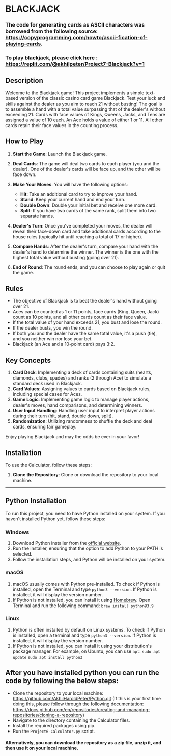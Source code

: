 # BLACKJACK


### The code for generating cards as ASCII characters was borrowed from the following source: https://copyprogramming.com/howto/ascii-fication-of-playing-cards.

### To play blackjack, please click here : https://replit.com/@akhilpeter/Project7-Blackjack?v=1


## Description

Welcome to the Blackjack game! This project implements a simple text-based version of the classic casino card game Blackjack. Test your luck and skills against the dealer as you aim to reach 21 without busting!
The goal is to assemble a hand with a total value surpassing that of the dealer's without exceeding 21. Cards with face values of Kings, Queens, Jacks, and Tens are assigned a value of 10 each. An Ace holds a value of either 1 or 11. All other cards retain their face values in the counting process.

## How to Play

1. **Start the Game**: Launch the Blackjack game.

2. **Deal Cards**: The game will deal two cards to each player (you and the dealer). One of the dealer's cards will be face up, and the other will be face down.

3. **Make Your Moves**: You will have the following options:
   - **Hit**: Take an additional card to try to improve your hand.
   - **Stand**: Keep your current hand and end your turn.
   - **Double Down**: Double your initial bet and receive one more card.
   - **Split**: If you have two cards of the same rank, split them into two separate hands.

4. **Dealer's Turn**: Once you've completed your moves, the dealer will reveal their face-down card and take additional cards according to the house rules (typically hit until reaching a total of 17 or higher).

5. **Compare Hands**: After the dealer's turn, compare your hand with the dealer's hand to determine the winner. The winner is the one with the highest total value without busting (going over 21).

6. **End of Round**: The round ends, and you can choose to play again or quit the game.

## Rules

- The objective of Blackjack is to beat the dealer's hand without going over 21.
- Aces can be counted as 1 or 11 points, face cards (King, Queen, Jack) count as 10 points, and all other cards count as their face value.
- If the total value of your hand exceeds 21, you bust and lose the round.
- If the dealer busts, you win the round.
- If both you and the dealer have the same total value, it's a push (tie), and you neither win nor lose your bet.
- Blackjack (an Ace and a 10-point card) pays 3:2.

## Key Concepts

1. **Card Deck**: Implementing a deck of cards containing suits (hearts, diamonds, clubs, spades) and ranks (2 through Ace) to simulate a standard deck used in Blackjack.
2. **Card Values**: Assigning values to cards based on Blackjack rules, including special cases for Aces.
3. **Game Logic**: Implementing game logic to manage player actions, dealer's moves, hand comparisons, and determining winners.
4. **User Input Handling**: Handling user input to interpret player actions during their turn (hit, stand, double down, split).
5. **Randomization**: Utilizing randomness to shuffle the deck and deal cards, ensuring fair gameplay.

Enjoy playing Blackjack and may the odds be ever in your favor!


## Installation

To use the Calculator, follow these steps:

1. **Clone the Repository**: Clone or download the repository to your local machine.

---

## Python Installation

To run this project, you need to have Python installed on your system. If you haven't installed Python yet, follow these steps:

### Windows

1. Download Python installer from the [official website](https://www.python.org/downloads/).
2. Run the installer, ensuring that the option to add Python to your PATH is selected.
3. Follow the installation steps, and Python will be installed on your system.

### macOS

1. macOS usually comes with Python pre-installed. To check if Python is installed, open the Terminal and type `python3 --version`. If Python is installed, it will display the version number.
2. If Python is not installed, you can install it using [Homebrew](https://brew.sh/). Open Terminal and run the following command:
`brew install python@3.9`

### Linux

1. Python is often installed by default on Linux systems. To check if Python is installed, open a terminal and type `python3 --version`. If Python is installed, it will display the version number.
2. If Python is not installed, you can install it using your distribution's package manager. For example, on Ubuntu, you can use `apt`:
`sudo apt update`
`sudo apt install python3`


## After you have installed python you can run the code by following the below steps:
- Clone the repository to your local machine: https://github.com/AkhilHaroldPeter/Python.git (If this is your first time doing this, please follow through the following documentation: https://docs.github.com/en/repositories/creating-and-managing-repositories/cloning-a-repository)
- Navigate to the directory containing the Calculator files.
- Install the required packages using pip.
- Run the `Project6-Calculator.py` script.
#### Alternatively, you can download the repository as a zip file, unzip it, and then use it on your local machine.
